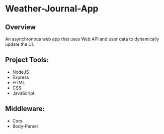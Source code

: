 # Weather-Journal-App

## Overview
An asynchronous web app that uses Web API and user data to dynamically update the UI. 

## Project Tools: 
* NodeJS
* Express
* HTML
* CSS
* JavaScript

## Middleware:
* Cors
* Body-Parser



